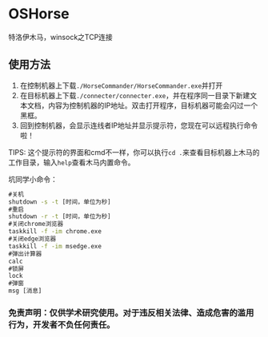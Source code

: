 # OSHorse
特洛伊木马，winsock之TCP连接

## 使用方法
1. 在控制机器上下载`./HorseCommander/HorseCommander.exe`并打开
2. 在目标机器上下载`./connecter/connecter.exe`，并在程序同一目录下新建文本文档，内容为控制机器的IP地址。双击打开程序，目标机器可能会闪过一个黑框。
3. 回到控制机器，会显示连线者IP地址并显示提示符，您现在可以远程执行命令啦！

TIPS: 这个提示符的界面和cmd不一样，你可以执行`cd .`来查看目标机器上木马的工作目录，输入`help`查看木马内置命令。

坑同学小命令：
```cmd
#关机
shutdown -s -t [时间，单位为秒]
#重启
shutdown -r -t [时间，单位为秒]
#关闭chrome浏览器
taskkill -f -im chrome.exe
#关闭edge浏览器
taskkill -f -im msedge.exe
#弹出计算器
calc
#锁屏
lock
#弹窗
msg [消息]
```

### 免责声明：仅供学术研究使用。对于违反相关法律、造成危害的滥用行为，开发者不负任何责任。
